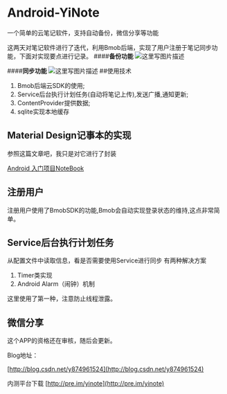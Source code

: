 # Android-YiNote
一个简单的云笔记软件，支持自动备份，微信分享等功能

这两天对笔记软件进行了迭代，利用Bmob后端，实现了用户注册于笔记同步功能，下面对实现要点进行记录。
####**备份功能**
![这里写图片描述](http://img.blog.csdn.net/20160615113034692)

####**同步功能**
![这里写图片描述](http://img.blog.csdn.net/20160615114103980)
##使用技术
1. Bmob后端云SDK的使用;
2. Service后台执行计划任务(自动将笔记上传),发送广播,通知更新;
3. ContentProvider提供数据;
4. sqlite实现本地缓存
## Material Design记事本的实现
参照这篇文章吧，我只是对它进行了封装

[Android 入门项目NoteBook](http://blog.csdn.net/y874961524/article/details/51494623)

## 注册用户
注册用户使用了BmobSDK的功能,Bmob会自动实现登录状态的维持,这点非常简单。

## Service后台执行计划任务
从配置文件中读取信息，看是否需要使用Service进行同步
有两种解决方案
1. Timer类实现
2. Android Alarm（闹钟）机制

这里使用了第一种，注意防止线程泄露。

## 微信分享
这个APP的资格还在审核，随后会更新。


Blog地址：

[http://blog.csdn.net/y874961524](http://blog.csdn.net/y874961524)

内测平台下载
[http://pre.im/yinote](http://pre.im/yinote)
